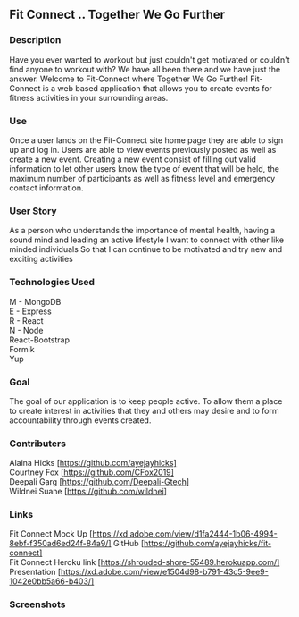 ## Fit Connect .. Together We Go Further  

### Description
Have you ever wanted to workout but just couldn't get motivated or couldn't find anyone to workout with? We have all been there and we have just the answer. Welcome to Fit-Connect where Together We Go Further! Fit-Connect is a web based application that allows you to create events for fitness activities in your surrounding areas.  

### Use
Once a user lands on the Fit-Connect site home page they are able to sign up and log in. Users are able to view events previously posted as well as create a new event. Creating a new event consist of filling out valid information to let other users know the type of event that will be held, the maximum number of participants as well as fitness level and emergency contact information.  

### User Story
As a person who understands the importance of mental health, having a sound mind and leading an active lifestyle
I want to connect with other like minded individuals
So that I can continue to be motivated and try new and exciting activities  

### Technologies Used
M -  MongoDB  
E -  Express  
R -  React  
N -  Node  
React-Bootstrap  
Formik  
Yup  

### Goal
The goal of our application is to keep people active. To allow them a place to create interest in activities that they and others may desire and to form accountability through events created.  

### Contributers
Alaina Hicks [https://github.com/ayejayhicks]  
Courtney Fox [https://github.com/CFox2019]  
Deepali Garg [https://github.com/Deepali-Gtech]  
Wildnei Suane [https://github.com/wildnei]  

### Links  
Fit Connect Mock Up [https://xd.adobe.com/view/d1fa2444-1b06-4994-8ebf-f350ad6ed24f-84a9/]
GitHub [https://github.com/ayejayhicks/fit-connect]  
Fit Connect Heroku link [https://shrouded-shore-55489.herokuapp.com/]  
Presentation [https://xd.adobe.com/view/e1504d98-b791-43c5-9ee9-1042e0bb5a66-b403/]  

### Screenshots
